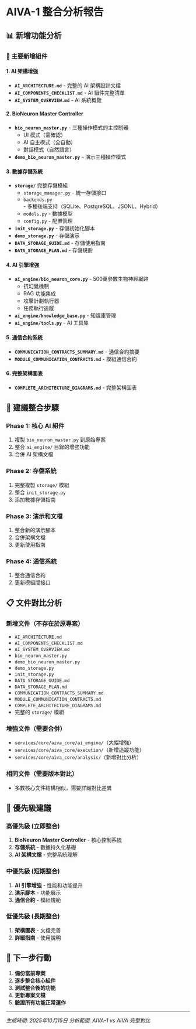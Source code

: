 # AIVA-1 整合分析報告

## 📊 新增功能分析

### 🎯 主要新增組件

#### 1. AI 架構增強
- **`AI_ARCHITECTURE.md`** - 完整的 AI 架構設計文檔
- **`AI_COMPONENTS_CHECKLIST.md`** - AI 組件完整清單
- **`AI_SYSTEM_OVERVIEW.md`** - AI 系統概覽

#### 2. BioNeuron Master Controller
- **`bio_neuron_master.py`** - 三種操作模式的主控制器
  - UI 模式（需確認）
  - AI 自主模式（全自動）
  - 對話模式（自然語言）
- **`demo_bio_neuron_master.py`** - 演示三種操作模式

#### 3. 數據存儲系統
- **`storage/`** 完整存儲模組
  - `storage_manager.py` - 統一存儲接口
  - `backends.py` - 多種後端支持（SQLite、PostgreSQL、JSONL、Hybrid）
  - `models.py` - 數據模型
  - `config.py` - 配置管理
- **`init_storage.py`** - 存儲初始化腳本
- **`demo_storage.py`** - 存儲演示
- **`DATA_STORAGE_GUIDE.md`** - 存儲使用指南
- **`DATA_STORAGE_PLAN.md`** - 存儲規劃

#### 4. AI 引擎增強
- **`ai_engine/bio_neuron_core.py`** - 500萬參數生物神經網路
  - 抗幻覺機制
  - RAG 功能集成
  - 攻擊計劃執行器
  - 任務執行追蹤
- **`ai_engine/knowledge_base.py`** - 知識庫管理
- **`ai_engine/tools.py`** - AI 工具集

#### 5. 通信合約系統
- **`COMMUNICATION_CONTRACTS_SUMMARY.md`** - 通信合約摘要
- **`MODULE_COMMUNICATION_CONTRACTS.md`** - 模組通信合約

#### 6. 完整架構圖表
- **`COMPLETE_ARCHITECTURE_DIAGRAMS.md`** - 完整架構圖表

## 🔄 建議整合步驟

### Phase 1: 核心 AI 組件
1. 複製 `bio_neuron_master.py` 到原始專案
2. 整合 `ai_engine/` 目錄的增強功能
3. 合併 AI 架構文檔

### Phase 2: 存儲系統
1. 完整複製 `storage/` 模組
2. 整合 `init_storage.py`
3. 添加數據存儲指南

### Phase 3: 演示和文檔
1. 整合新的演示腳本
2. 合併架構文檔
3. 更新使用指南

### Phase 4: 通信系統
1. 整合通信合約
2. 更新模組間接口

## 📋 文件對比分析

### 新增文件（不存在於原專案）
- `AI_ARCHITECTURE.md`
- `AI_COMPONENTS_CHECKLIST.md`
- `AI_SYSTEM_OVERVIEW.md`
- `bio_neuron_master.py`
- `demo_bio_neuron_master.py`
- `demo_storage.py`
- `init_storage.py`
- `DATA_STORAGE_GUIDE.md`
- `DATA_STORAGE_PLAN.md`
- `COMMUNICATION_CONTRACTS_SUMMARY.md`
- `MODULE_COMMUNICATION_CONTRACTS.md`
- `COMPLETE_ARCHITECTURE_DIAGRAMS.md`
- 完整的 `storage/` 模組

### 增強文件（需要合併）
- `services/core/aiva_core/ai_engine/`（大幅增強）
- `services/core/aiva_core/execution/`（新增追蹤功能）
- `services/core/aiva_core/analysis/`（新增對比分析）

### 相同文件（需要版本對比）
- 多數核心文件結構相似，需要詳細對比差異

## 🎯 優先級建議

### 高優先級 (立即整合)
1. **BioNeuron Master Controller** - 核心控制系統
2. **存儲系統** - 數據持久化基礎
3. **AI 架構文檔** - 完整系統理解

### 中優先級 (短期整合)
1. **AI 引擎增強** - 性能和功能提升
2. **演示腳本** - 功能展示
3. **通信合約** - 模組規範

### 低優先級 (長期整合)
1. **架構圖表** - 文檔完善
2. **詳細指南** - 使用說明

## 🚀 下一步行動

1. **備份當前專案**
2. **逐步整合核心組件**
3. **測試整合後的功能**
4. **更新專案文檔**
5. **驗證所有功能正常運作**

---

*生成時間: 2025年10月15日*
*分析範圍: AIVA-1 vs AIVA 完整對比*
